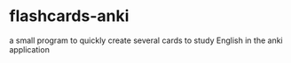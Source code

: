 # flashcards-anki
a small program to quickly create several cards to study English in the anki application
